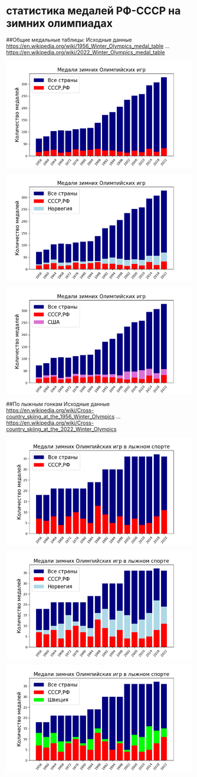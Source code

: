# статистика медалей РФ-СССР на зимних олимпиадах

##Общие медальные таблицы:
Исходные данные    
    https://en.wikipedia.org/wiki/1956_Winter_Olympics_medal_table
    ...
    https://en.wikipedia.org/wiki/2022_Winter_Olympics_medal_table

![](all_medals_rf.png)

![](all_medals_rf_norway.png)

![](all_medals_rf_usa.png)


##По лыжным гонкам
    Исходные данные    
    https://en.wikipedia.org/wiki/Cross-country_skiing_at_the_1956_Winter_Olympics
    ...
    https://en.wikipedia.org/wiki/Cross-country_skiing_at_the_2022_Winter_Olympics

![](ski_medals_rf.png)

![](ski_medals_rf_norway.png)

![](ski_medals_rf_sweden.png)